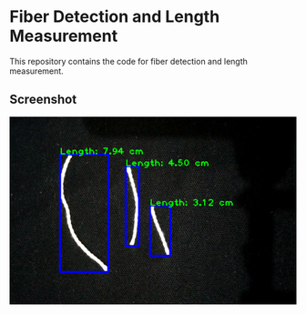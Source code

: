 # Fiber Detection and Length Measurement
This repository contains the code for fiber detection and length measurement.

## Screenshot
<p align="center">
  <img src="demo.png">
</p>
